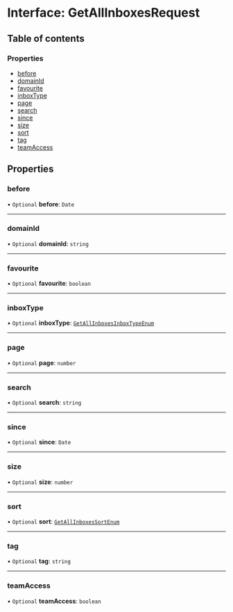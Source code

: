 # Interface: GetAllInboxesRequest

## Table of contents

### Properties

- [before](GetAllInboxesRequest.md#before)
- [domainId](GetAllInboxesRequest.md#domainid)
- [favourite](GetAllInboxesRequest.md#favourite)
- [inboxType](GetAllInboxesRequest.md#inboxtype)
- [page](GetAllInboxesRequest.md#page)
- [search](GetAllInboxesRequest.md#search)
- [since](GetAllInboxesRequest.md#since)
- [size](GetAllInboxesRequest.md#size)
- [sort](GetAllInboxesRequest.md#sort)
- [tag](GetAllInboxesRequest.md#tag)
- [teamAccess](GetAllInboxesRequest.md#teamaccess)

## Properties

### <a id="before" name="before"></a> before

• `Optional` **before**: `Date`

___

### <a id="domainid" name="domainid"></a> domainId

• `Optional` **domainId**: `string`

___

### <a id="favourite" name="favourite"></a> favourite

• `Optional` **favourite**: `boolean`

___

### <a id="inboxtype" name="inboxtype"></a> inboxType

• `Optional` **inboxType**: [`GetAllInboxesInboxTypeEnum`](../enums/GetAllInboxesInboxTypeEnum.md)

___

### <a id="page" name="page"></a> page

• `Optional` **page**: `number`

___

### <a id="search" name="search"></a> search

• `Optional` **search**: `string`

___

### <a id="since" name="since"></a> since

• `Optional` **since**: `Date`

___

### <a id="size" name="size"></a> size

• `Optional` **size**: `number`

___

### <a id="sort" name="sort"></a> sort

• `Optional` **sort**: [`GetAllInboxesSortEnum`](../enums/GetAllInboxesSortEnum.md)

___

### <a id="tag" name="tag"></a> tag

• `Optional` **tag**: `string`

___

### <a id="teamaccess" name="teamaccess"></a> teamAccess

• `Optional` **teamAccess**: `boolean`
